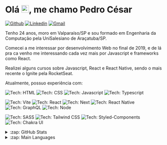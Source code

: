 ﻿<h1 align = "justify"> Olá <img src="https://media.giphy.com/media/hvRJCLFzcasrR4ia7z/giphy.gif" width="24px" height="24px">, me chamo Pedro César</h1>

[![Github](https://img.shields.io/badge/-pedrocs378-6633cc?style=flat&logo=Github&logoColor=white)](https://github.com/pedrocs378)
[![Linkedin](https://img.shields.io/badge/-Pedro%20César%20Vagner%20Nogueira-6633cc?style=flat&logo=Linkedin&logoColor=white)](https://www.linkedin.com/in/pedro-c%C3%A9sar-vagner-nogueira-64a1ab151/)
[![Gmail](https://img.shields.io/badge/-pedrocs378@gmail.com-6633cc?style=flat&logo=Gmail&logoColor=white)](mailto:pedrocs378@gmail.com)

<p>Tenho 24 anos, moro em Valparaíso/SP e sou formado em Engenharia da Computação pela UniSalesiano de Araçatuba/SP.</p>

<p>Comecei a me interessar por desenvolvimento Web no final de 2019, e de lá pra ca venho me interessando cada vez mais por Javascript e frameworks como React.</p>

<p>Realizei alguns cursos sobre Javascript, React e React Native, sendo o mais recente o Ignite pela RocketSeat.</p>

<p>Atualmente, possuo experiência com:</p>

![Tech: HTML](https://img.shields.io/badge/HTML-gray?logo=html5&style=for-the-badge)
![Tech: CSS](https://img.shields.io/badge/CSS-gray?logo=css3&style=for-the-badge)
![Tech: Javascript](https://img.shields.io/badge/Javascript-gray?logo=javascript&style=for-the-badge)
![Tech: Typescript](https://img.shields.io/badge/Typescript-gray?logo=typescript&style=for-the-badge)

![Tech: Vite](https://img.shields.io/badge/Vite-gray?logo=vite&style=for-the-badge)
![Tech: React](https://img.shields.io/badge/React-gray?logo=react&style=for-the-badge)
![Tech: Next](https://img.shields.io/badge/Next-gray?logo=next-dot-js&style=for-the-badge)
![Tech: React Native](https://img.shields.io/badge/React%20Native-gray?logo=react&style=for-the-badge)
![Tech: GraphQL](https://img.shields.io/badge/GraphQL-gray?logo=graphql&style=for-the-badge)
![Tech: Node](https://img.shields.io/badge/Node-gray?logo=node-dot-js&style=for-the-badge)

![Tech: SASS](https://img.shields.io/badge/SASS-gray?logo=sass&style=for-the-badge)
![Tech: Tailwind CSS](https://img.shields.io/badge/Tailwind%20CSS-gray?logo=tailwindcss&style=for-the-badge)
![Tech: Styled-Components](https://img.shields.io/badge/Styled%20Components-gray?logo=styled-components&style=for-the-badge)
![Tech: Chakra UI](https://img.shields.io/badge/Chakra%20UI-gray?logo=chakra-ui&style=for-the-badge)

<details>
  <summary>:zap: GitHub Stats</summary>

  ![Pedro Cesar's GitHub stats](https://github-readme-stats.vercel.app/api?username=pedrocs378&show_icons=true&theme=dark&count_private=true)

</details>

<details>
  <summary>:zap: Main Languages</summary>

  ![Top Langs](https://github-readme-stats.vercel.app/api/top-langs/?username=pedrocs378&layout=compact&theme=dark)

</details>
